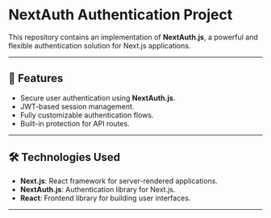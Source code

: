 # NextAuth Authentication Project

This repository contains an implementation of **NextAuth.js**, a powerful and flexible authentication solution for Next.js applications.

---

## 🚀 Features
- Secure user authentication using **NextAuth.js**.
- JWT-based session management.
- Fully customizable authentication flows.
- Built-in protection for API routes.

---

## 🛠️ Technologies Used
- **Next.js**: React framework for server-rendered applications.
- **NextAuth.js**: Authentication library for Next.js.
- **React**: Frontend library for building user interfaces.

---
